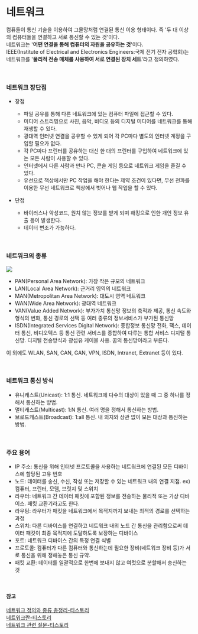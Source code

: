 # 네트워크

컴퓨들이 통신 기술을 이용하여 그물망처럼 연결된 통신 이용 형태이다. 즉 '두 대 이상의 컴퓨터들을 연결하고 서로 통신할 수 있는 것'이다.  
네트워크는 '**어떤 연결을 통해 컴퓨터의 자원을 공유하는 것**'이다.  
IEEE(Institute of Electrical and Electronics Engineers:국제 전기 전자 공학회)는 네트워크를 '**물리적 전송 매체를 사용하여 서로 연결된 장치 세트**'라고 정의하였다.  

<br>

### 네트워크 장단점
- 장점
  - 파일 공유를 통해 다른 네트워크에 있는 컴퓨터 파일에 접근할 수 있다.
  - 미디어 스트리밍으로 사진, 음악, 비디오 등의 디지털 미디어를 네트워크를 통해 재생할 수 있다.
  - 광대역 인터넷 연결을 공유할 수 있게 되어 각 PC마다 별도의 인터넷 계정을 구입할 필요가 없다.
  - 각 PC마다 프린터를 공유하는 대신 한 대의 프린터를 구입하여 네트워크에 있는 모든 사람이 사용할 수 있다.
  - 인터넷에서 다른 사람과 만나 PC, 콘솔 게임 등으로 네트워크 게임을 즐길 수 있다.
  - 유선으로 책상에서만 PC 작업을 해야 한다는 제약 조건이 있다면, 무선 전파를 이용한 무선 네트워크로 책상에서 벗어나 웹 작업을 할 수 있다.

- 단점
  - 바이러스나 악성코드, 원치 않는 정보를 받게 되며 해킹으로 인한 개인 정보 유출 등이 발생한다.
  - 데이터 변조가 가능하다.

<br>

### 네트워크의 종류

![](https://velog.velcdn.com/images/jimeaning/post/e92340f7-0ce8-4352-b6d1-dfc95a9e3eec/image.png)

- PAN(Personal Area Network): 가장 작은 규모의 네트워크
- LAN(Local Area Network): 근거리 영역의 네트워크
- MAN(Metropolitan Area Network): 대도시 영역 네트워크
- WAN(Wide Area Network): 광대역 네트워크
- VAN(Value Added Network): 부가가치 통신망 정보의 축적과 제공, 통신 속도와 형식의 변화, 통신 경로의 선택 등 여러 종류의 정보서비스가 부가된 통신망
- ISDN(Integrated Services Digital Network): 종합정보 통신망 전화, 팩스, 데이터 통신, 비디오텍스 등 통신 관련 서비스를 종합하여 다루는 통합 서비스 디지털 통신망. 디지털 전송방식과 광섬유 케이블 사용. 꿈의 통신망이라고 부른다.

이 외에도 WLAN, SAN, CAN, GAN, VPN, ISDN, Intranet, Extranet 등이 있다.

<br>

### 네트워크 통신 방식
- 유니캐스트(Unicast): 1:1 통신. 네트워크에 다수의 대상이 있을 때 그 중 하나를 정해서 통신하는 방법.
- 멀티캐스트(Multicast): 1:N 통신. 여러 명을 정해서 통신하는 방법.
- 브로드캐스트(Broadcast): 1:all 통신. 내 의지와 상관 없이 모든 대상과 통신하는 방법.

<br>

### 주요 용어
- IP 주소: 통신을 위해 인터넷 프로토콜을 사용하는 네트워크에 연결된 모든 디바이스에 할당된 고유 번호
- 노드: 데이터를 송신, 수신, 작성 또는 저장할 수 있는 네트워크 내의 연결 지점. ex) 컴퓨터, 프린터, 모뎀, 브릿지 및 스위치  
- 라우터: 네트워크 간 데이터 패킷에 포함된 정보를 전송하는 물리적 또는 가상 디바이스. 패킷 교환기라고도 한다.
- 라우팅: 라우터가 패킷을 네트워크에서 목적지까지 보내는 최적의 경로를 선택하는 과정
- 스위치: 다른 디바이스를 연결하고 네트워크 내의 노드 간 통신을 관리함으로써 데이터 패킷이 최종 목적지에 도달하도록 보장하는 디바이스
- 포트: 네트워크 디바이스 간의 특정 연결 식별
- 프로토콜: 컴퓨터가 다른 컴퓨터와 통신하는데 필요한 장비(네트워크 장비 등)가 서로 통신을 위해 정해놓은 통신 규약.
- 패킷 교환: 데이터를 일괄적으로 한번에 보내지 않고 여럿으로 분할해서 송신하는 것

<br>

#### 참고

[네트워크 정의와 종류 총정리-티스토리](https://coding-factory.tistory.com/340)  
[네트워크란-티스토리](https://cocoon1787.tistory.com/704)  
[네트워크 관련 질문-티스토리](https://hyonee.tistory.com/136)